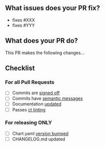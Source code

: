 <!-- ⚠️ please review https://github.com/airflow-helm/charts/tree/main/charts/airflow/CONTRIBUTING.md -->


## What issues does your PR fix?

- fixes #XXX
- fixes #YYY


## What does your PR do?

This PR makes the following changes...


## Checklist

### For all Pull Requests

- [ ] Commits are [signed off](https://github.com/airflow-helm/charts/tree/main/charts/airflow/CONTRIBUTING.md#sign-your-work)
- [ ] Commits have [semantic messages](https://github.com/airflow-helm/charts/tree/main/charts/airflow/CONTRIBUTING.md#semantic-commit-messages)
- [ ] Documentation [updated](https://github.com/airflow-helm/charts/tree/main/charts/airflow/CONTRIBUTING.md#documentation)
- [ ] Passes [ct linting](https://github.com/airflow-helm/charts/tree/main/charts/airflow/CONTRIBUTING.md#linting)

### For releasing ONLY

- [ ] Chart.yaml [version bumped](https://github.com/airflow-helm/charts/tree/main/charts/airflow/CONTRIBUTING.md#versioning)
- [ ] CHANGELOG.md updated